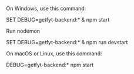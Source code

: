 On Windows, use this command:

SET DEBUG=getfyt-backend:* & npm start

Run nodemon

SET DEBUG=getfyt-backend:* & npm run devstart

On macOS or Linux, use this command:

DEBUG=getfyt-backend:* npm start